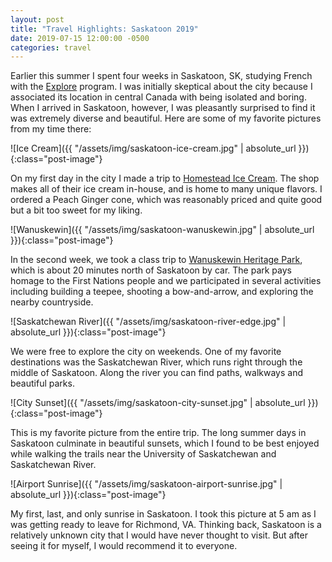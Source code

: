 ```yaml
---
layout: post
title: "Travel Highlights: Saskatoon 2019"
date: 2019-07-15 12:00:00 -0500
categories: travel
---
```


Earlier this summer I spent four weeks in Saskatoon, SK, studying French with the [Explore](https://www.myexplore.ca/en/) program. I was initially skeptical about the city because I associated its location in central Canada with being isolated and boring. When I arrived in Saskatoon, however, I was pleasantly surprised to find it was extremely diverse and beautiful. Here are some of my favorite pictures from my time there:

![Ice Cream]({{ "/assets/img/saskatoon-ice-cream.jpg" | absolute_url }}){:class="post-image"}

On my first day in the city I made a trip to [Homestead Ice Cream](http://homesteadicecream.ca/). The shop makes all of their ice cream in-house, and is home to many unique flavors. I ordered a Peach Ginger cone, which was reasonably priced and quite good but a bit too sweet for my liking.

![Wanuskewin]({{ "/assets/img/saskatoon-wanuskewin.jpg" | absolute_url }}){:class="post-image"}

In the second week, we took a class trip to [Wanuskewin Heritage Park](https://wanuskewin.com/), which is about 20 minutes north of Saskatoon by car. The park pays homage to the First Nations people and we participated in several activities including building a teepee, shooting a bow-and-arrow, and exploring the nearby countryside.

![Saskatchewan River]({{ "/assets/img/saskatoon-river-edge.jpg" | absolute_url }}){:class="post-image"}

We were free to explore the city on weekends. One of my favorite destinations was the Saskatchewan River, which runs right through the middle of Saskatoon. Along the river you can find paths, walkways and beautiful parks. 

![City Sunset]({{ "/assets/img/saskatoon-city-sunset.jpg" | absolute_url }}){:class="post-image"}

This is my favorite picture from the entire trip. The long summer days in Saskatoon culminate in beautiful sunsets, which I found to be best enjoyed while walking the trails near the University of Saskatchewan and Saskatchewan River. 

![Airport Sunrise]({{ "/assets/img/saskatoon-airport-sunrise.jpg" | absolute_url }}){:class="post-image"}

My first, last, and only sunrise in Saskatoon. I took this picture at 5 am as I was getting ready to leave for Richmond, VA. Thinking back, Saskatoon is a relatively unknown city that I would have never thought to visit. But after seeing it for myself, I would recommend it to everyone.

